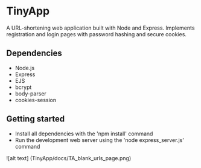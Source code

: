 # TinyApp

A URL-shortening web application built with Node and Express. Implements registration and login pages with password hashing and secure cookies.

## Dependencies
- Node.js
- Express
- EJS
- bcrypt
- body-parser
- cookies-session

## Getting started
- Install all dependencies with the 'npm install' command
- Run the development web server using the 'node express_server.js' command

![alt text] (TinyApp/docs/TA_blank_urls_page.png)
